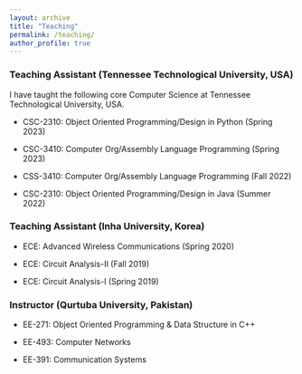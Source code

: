 ```yaml
---
layout: archive
title: "Teaching"
permalink: /teaching/
author_profile: true
---
```


### Teaching Assistant (Tennessee Technological University, USA)

I have taught the following core Computer Science at Tennessee Technological University, USA.

- CSC-2310: Object Oriented Programming/Design in Python    (Spring 2023) 

- CSC-3410: Computer Org/Assembly Language  Programming      (Spring 2023)

- CSS-3410: Computer Org/Assembly Language Programming       (Fall 2022)

- CSC-2310: Object Oriented Programming/Design in Java      (Summer 2022)



### Teaching Assistant (Inha University, Korea)

- ECE: Advanced Wireless Communications          (Spring 2020)

- ECE: Circuit Analysis-II                       (Fall 2019)

- ECE: Circuit Analysis-I                        (Spring 2019)


### Instructor (Qurtuba University, Pakistan) 

- EE-271: Object Oriented Programming & Data Structure in C++

- EE-493: Computer Networks

- EE-391: Communication Systems 